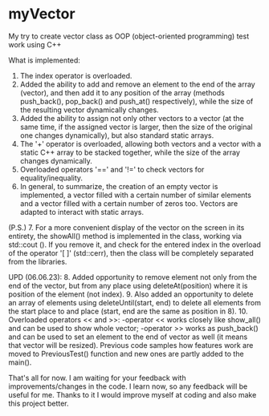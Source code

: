 # myVector
My try to create vector class as OOP (object-oriented programming) test work using C++

What is implemented:
1. The index operator is overloaded.
2. Added the ability to add and remove an element to the end of the array (vector), and then add it to any position of the array (methods push_back(), pop_back() and push_at() respectively), while the size of the resulting vector dynamically changes.
3. Added the ability to assign not only other vectors to a vector (at the same time, if the assigned vector is larger, then the size of the original one changes dynamically), but also standard static arrays.
4. The '+' operator is overloaded, allowing both vectors and a vector with a static C++ array to be stacked together, while the size of the array changes dynamically.
5. Overloaded operators '==' and '!=' to check vectors for equality/inequality.
6. In general, to summarize, the creation of an empty vector is implemented, a vector filled with a certain number of similar elements and a vector filled with a certain number of zeros too. Vectors are adapted to interact with static arrays.

(P.S.) 7. For a more convenient display of the vector on the screen in its entirety, the showAll() method is implemented in the class, working via std::cout (<iostream>). If you remove it, and check for the entered index in the overload of the operator '[ ]' (std::cerr), then the class will be completely separated from the libraries.
  
UPD (06.06.23):
  8. Added opportunity to remove element not only from the end of the vector, but from any place using deleteAt(position) where it is position of the element (not index).
  9. Also added an opportunity to delete an array of elements using deleteUntil(start, end) to delete all elements from the start place to and place (start, end are the same as position in 8). 
  10. Overloaded operators << and >>:
    -operator << works closely like show_all() and can be used to show whole vector;
    -operator >> works as push_back() and can be used to set an element to the end of vector as well (it means that vector will be resized).
  Previous code samples how features work are moved to PreviousTest() function and new ones are partly added to the main().
  
That's all for now. I am waiting for your feedback with improvements/changes in the code.
I learn now, so any feedback will be useful for me. Thanks to it I would improve myself at coding and also make this project better.
